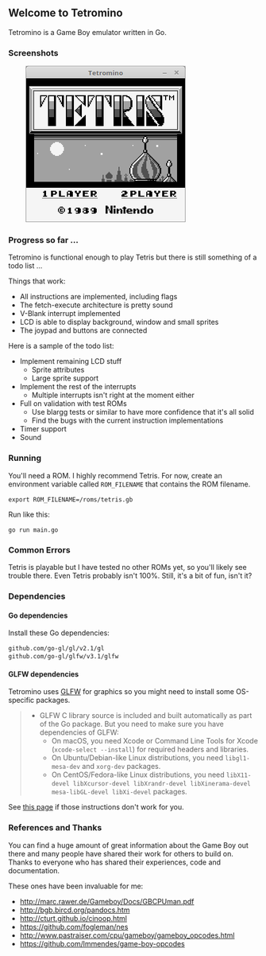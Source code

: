## Welcome to Tetromino

Tetromino is a Game Boy emulator written in Go.

### Screenshots

&nbsp;&nbsp;&nbsp;&nbsp;&nbsp;&nbsp;&nbsp;&nbsp;
![Tetris](screenshots/tetris-title.png)

### Progress so far ...

Tetromino is functional enough to play Tetris but there is still something of a todo list ...

Things that work:

* All instructions are implemented, including flags
* The fetch-execute architecture is pretty sound
* V-Blank interrupt implemented
* LCD is able to display background, window and small sprites
* The joypad and buttons are connected

Here is a sample of the todo list:

* Implement remaining LCD stuff
    * Sprite attributes
    * Large sprite support
* Implement the rest of the interrupts
    * Multiple interrupts isn't right at the moment either
* Full on validation with test ROMs
    * Use blargg tests or similar to have more confidence that it's all solid
    * Find the bugs with the current instruction implementations
* Timer support
* Sound

### Running

You'll need a ROM. I highly recommend Tetris. For now, create an environment variable called ```ROM_FILENAME``` that contains the ROM filename.

    export ROM_FILENAME=/roms/tetris.gb

Run like this:

    go run main.go

### Common Errors

Tetris is playable but I have tested no other ROMs yet, so you'll likely see trouble there. Even Tetris probably isn't 100%. Still, it's a bit of fun, isn't it?

### Dependencies

#### Go dependencies

Install these Go dependencies:

    github.com/go-gl/gl/v2.1/gl
    github.com/go-gl/glfw/v3.1/glfw

#### GLFW dependencies

Tetromino uses [GLFW](http://www.glfw.org) for graphics so you might need to install some OS-specific packages.

> * GLFW C library source is included and built automatically as part of the Go package. But you need to make sure you have dependencies of GLFW:
> 	* On macOS, you need Xcode or Command Line Tools for Xcode (`xcode-select --install`) for required headers and libraries.
> 	* On Ubuntu/Debian-like Linux distributions, you need `libgl1-mesa-dev` and `xorg-dev` packages.
> 	* On CentOS/Fedora-like Linux distributions, you need `libX11-devel libXcursor-devel libXrandr-devel libXinerama-devel mesa-libGL-devel libXi-devel` packages.

See [this page](https://github.com/go-gl/glfw) if those instructions don't work for you.

### References and Thanks

You can find a huge amount of great information about the Game Boy out there and many people have shared their work for others to build on. Thanks to everyone who has shared their experiences, code and documentation.

These ones have been invaluable for me:
* http://marc.rawer.de/Gameboy/Docs/GBCPUman.pdf
* http://bgb.bircd.org/pandocs.htm
* http://cturt.github.io/cinoop.html
* https://github.com/fogleman/nes
* http://www.pastraiser.com/cpu/gameboy/gameboy_opcodes.html
* https://github.com/lmmendes/game-boy-opcodes
